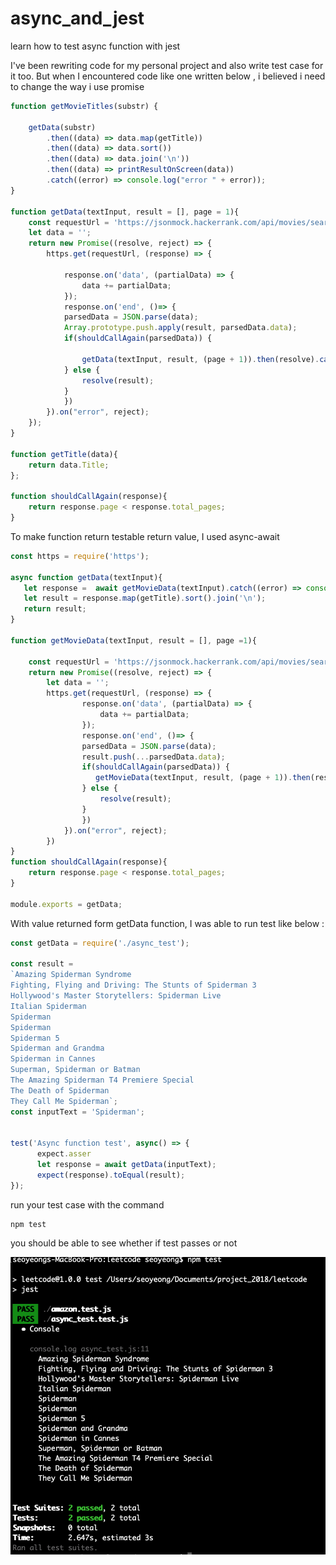# async_and_jest
learn how to test async function with jest

I've been rewriting code for my personal project and also write test case for it too. 
But when I encountered code like one written below , i believed i need to change the way i use promise


```javascript
function getMovieTitles(substr) {
    
    getData(substr)
        .then((data) => data.map(getTitle))
        .then((data) => data.sort())
        .then((data) => data.join('\n'))
        .then((data) => printResultOnScreen(data))
        .catch((error) => console.log("error " + error));
}
    
function getData(textInput, result = [], page = 1){
    const requestUrl = 'https://jsonmock.hackerrank.com/api/movies/search/?Title=' + textInput + '&page=' + page;
    let data = '';
    return new Promise((resolve, reject) => {
        https.get(requestUrl, (response) => {

            response.on('data', (partialData) => {
                data += partialData;
            });
            response.on('end', ()=> {
            parsedData = JSON.parse(data);
            Array.prototype.push.apply(result, parsedData.data);
            if(shouldCallAgain(parsedData)) {
                
                getData(textInput, result, (page + 1)).then(resolve).catch(reject);
            } else {
                resolve(result);
            }
            })
        }).on("error", reject);
    });
}

function getTitle(data){
    return data.Title;
};

function shouldCallAgain(response){
    return response.page < response.total_pages;
}


```

To make function return testable return value, I used async-await

```javascript
const https = require('https');

async function getData(textInput){
   let response =  await getMovieData(textInput).catch((error) => console.log("error " + error));
   let result = response.map(getTitle).sort().join('\n');
   return result;
}

function getMovieData(textInput, result = [], page =1){

    const requestUrl = 'https://jsonmock.hackerrank.com/api/movies/search/?Title=' + textInput + '&page=' + page;
    return new Promise((resolve, reject) => {
        let data = '';
        https.get(requestUrl, (response) => {
                response.on('data', (partialData) => {
                    data += partialData;
                });
                response.on('end', ()=> {
                parsedData = JSON.parse(data);
                result.push(...parsedData.data);
                if(shouldCallAgain(parsedData)) {
                   getMovieData(textInput, result, (page + 1)).then(resolve).catch(reject);
                } else {
                    resolve(result);
                }
                })
            }).on("error", reject);
        })
}
function shouldCallAgain(response){
    return response.page < response.total_pages;
}

module.exports = getData;

```


With value returned form getData function, I was able to run test like below :

```javascript
const getData = require('./async_test');

const result = 
`Amazing Spiderman Syndrome
Fighting, Flying and Driving: The Stunts of Spiderman 3
Hollywood's Master Storytellers: Spiderman Live
Italian Spiderman
Spiderman
Spiderman
Spiderman 5
Spiderman and Grandma
Spiderman in Cannes
Superman, Spiderman or Batman
The Amazing Spiderman T4 Premiere Special
The Death of Spiderman
They Call Me Spiderman`;
const inputText = 'Spiderman';


test('Async function test', async() => {   
      expect.asser
      let response = await getData(inputText);
      expect(response).toEqual(result);
});  
```
run your test case with the command
```
npm test
```

you should be able to see whether if test passes or not

![jest_async_test](jest_async_test.png)
